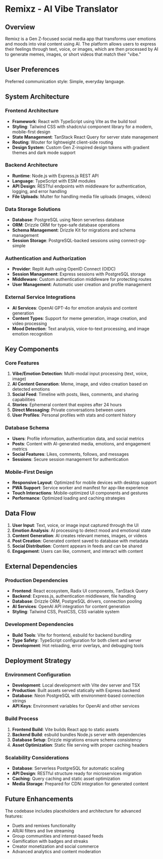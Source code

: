# Remixz - AI Vibe Translator

## Overview

Remixz is a Gen Z-focused social media app that transforms user emotions and moods into viral content using AI. The platform allows users to express their feelings through text, voice, or images, which are then processed by AI to generate memes, images, or short videos that match their "vibe."

## User Preferences

Preferred communication style: Simple, everyday language.

## System Architecture

### Frontend Architecture
- **Framework**: React with TypeScript using Vite as the build tool
- **Styling**: Tailwind CSS with shadcn/ui component library for a modern, mobile-first design
- **State Management**: TanStack React Query for server state management
- **Routing**: Wouter for lightweight client-side routing
- **Design System**: Custom Gen Z-inspired design tokens with gradient themes and dark mode support

### Backend Architecture
- **Runtime**: Node.js with Express.js REST API
- **Language**: TypeScript with ESM modules
- **API Design**: RESTful endpoints with middleware for authentication, logging, and error handling
- **File Uploads**: Multer for handling media file uploads (images, videos)

### Data Storage Solutions
- **Database**: PostgreSQL using Neon serverless database
- **ORM**: Drizzle ORM for type-safe database operations
- **Schema Management**: Drizzle Kit for migrations and schema management
- **Session Storage**: PostgreSQL-backed sessions using connect-pg-simple

### Authentication and Authorization
- **Provider**: Replit Auth using OpenID Connect (OIDC)
- **Session Management**: Express sessions with PostgreSQL storage
- **Middleware**: Custom authentication middleware for protecting routes
- **User Management**: Automatic user creation and profile management

### External Service Integrations
- **AI Services**: OpenAI GPT-4o for emotion analysis and content generation
- **Content Types**: Support for meme generation, image creation, and video processing
- **Mood Detection**: Text analysis, voice-to-text processing, and image emotion recognition

## Key Components

### Core Features
1. **Vibe/Emotion Detection**: Multi-modal input processing (text, voice, image)
2. **AI Content Generation**: Meme, image, and video creation based on detected emotions
3. **Social Feed**: Timeline with posts, likes, comments, and sharing capabilities
4. **Stories**: Ephemeral content that expires after 24 hours
5. **Direct Messaging**: Private conversations between users
6. **User Profiles**: Personal profiles with stats and content history

### Database Schema
- **Users**: Profile information, authentication data, and social metrics
- **Posts**: Content with AI-generated media, emotions, and engagement metrics
- **Social Features**: Likes, comments, follows, and messages
- **Sessions**: Secure session management for authentication

### Mobile-First Design
- **Responsive Layout**: Optimized for mobile devices with desktop support
- **PWA Support**: Service worker and manifest for app-like experience
- **Touch Interactions**: Mobile-optimized UI components and gestures
- **Performance**: Optimized loading and caching strategies

## Data Flow

1. **User Input**: Text, voice, or image input captured through the UI
2. **Emotion Analysis**: AI processing to detect mood and emotional state
3. **Content Generation**: AI creates relevant memes, images, or videos
4. **Post Creation**: Generated content saved to database with metadata
5. **Social Distribution**: Content appears in feeds and can be shared
6. **Engagement**: Users can like, comment, and interact with content

## External Dependencies

### Production Dependencies
- **Frontend**: React ecosystem, Radix UI components, TanStack Query
- **Backend**: Express.js, authentication middleware, file handling
- **Database**: Drizzle ORM, PostgreSQL drivers, connection pooling
- **AI Services**: OpenAI API integration for content generation
- **Styling**: Tailwind CSS, PostCSS, CSS variable system

### Development Dependencies
- **Build Tools**: Vite for frontend, esbuild for backend bundling
- **Type Safety**: TypeScript configuration for both client and server
- **Development**: Hot reloading, error overlays, and debugging tools

## Deployment Strategy

### Environment Configuration
- **Development**: Local development with Vite dev server and TSX
- **Production**: Built assets served statically with Express backend
- **Database**: Neon PostgreSQL with environment-based connection strings
- **API Keys**: Environment variables for OpenAI and other services

### Build Process
1. **Frontend Build**: Vite builds React app to static assets
2. **Backend Build**: esbuild bundles Node.js server with dependencies
3. **Database Setup**: Drizzle migrations ensure schema consistency
4. **Asset Optimization**: Static file serving with proper caching headers

### Scalability Considerations
- **Database**: Serverless PostgreSQL for automatic scaling
- **API Design**: RESTful structure ready for microservices migration
- **Caching**: Query caching and static asset optimization
- **Media Storage**: Prepared for CDN integration for generated content

## Future Enhancements

The codebase includes placeholders and architecture for advanced features:
- Duets and remixes functionality
- AR/AI filters and live streaming
- Group communities and interest-based feeds
- Gamification with badges and streaks
- Creator monetization and social commerce
- Advanced analytics and content moderation